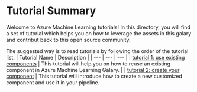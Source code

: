 # Tutorial Summary
Welcome to Azure Machine Learning tutorials! In this directory, you will find a set of tutorial which helps you on how to leverage the assets in this galary and contribut back to this open source community.

The suggested way is to read tutorials by following the order of the tutorial list. 
| Tutorial Name | Description |
| --- | --- | --- |
| [tutorial 1: use existing components](./tutorial1-use-existing-components.md) | This tutorial will help you on how to reuse an existing component in Azure Machine Learning Galary. |
| [tutorial 2: create your component](./tutorial2-create-your-component.md) | This tutorial will introduce how to create a new customized component and use it in your pipeline.